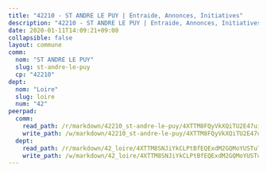 ```yaml
---
title: "42210 - ST ANDRE LE PUY | Entraide, Annonces, Initiatives"
description: "42210 - ST ANDRE LE PUY | Entraide, Annonces, Initiatives"
date: 2020-01-11T14:09:21+09:00
collapsible: false
layout: commune
comm:
  nom: "ST ANDRE LE PUY"
  slug: st-andre-le-puy
  cp: "42210"
dept:
  nom: "Loire"
  slug: loire
  num: "42"
peerpad:
  comm:
    read_path: /r/markdown/42210_st-andre-le-puy/4XTTM8FQyVkXQiTU2E47uiy1s6kx7uZ54tyEmRdqQoBKJbxv8
    write_path: /w/markdown/42210_st-andre-le-puy/4XTTM8FQyVkXQiTU2E47uiy1s6kx7uZ54tyEmRdqQoBKJbxv8-K3TgUawP3UVxdEqonZBf5vjZXMWg8bbduXjuDWMWccn27AvNRiEBRoxkLTV8d4aPdDCQExYNWepAto36aZfocU5xpWNDkymwuF9t9imU6q9M9679spy97Vjfd3uLf2h53e4kx8C4
  dept:
    read_path: /r/markdown/42_loire/4XTTM8SNJiYkCLPtBfEQExdM2GQMoYUSTuTytLrQfQVaaYJeW
    write_path: /w/markdown/42_loire/4XTTM8SNJiYkCLPtBfEQExdM2GQMoYUSTuTytLrQfQVaaYJeW-K3TgUi5YJecchkttgL3M6Pu99u8hH2akRrHDb4XXZXATCvGiyzrNbe23fQbzNYiKWDR2re6vQN4Gxv5BQ2dayjGg1AqxtpHRtgi6cm74UeqjVtXM2ZJFa6mvBKTRc4s3X6tJYycN
---
```


